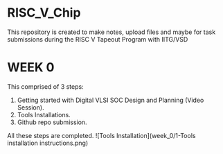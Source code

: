 # RISC_V_Chip
This repository is created to make notes, upload files and maybe for task submissions during the RISC V Tapeout Program with IITG/VSD

# WEEK 0
This comprised of 3 steps: 
1. Getting started with Digital VLSI SOC Design and Planning (Video Session).
2. Tools Installations.
3. Github repo submission.

All these steps are completed.
![Tools Installation](week_0/1-Tools installation instructions.png)
